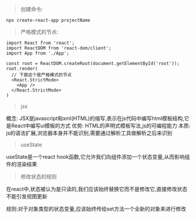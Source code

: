 > 创建命令:

```shell
npx create-react-app projectName
```

> 严格模式的节点:

```shell
import React from 'react';  
import ReactDOM from 'react-dom/client';  
import App from './App';  
  
const root = ReactDOM.createRoot(document.getElementById('root'));  
root.render(  
  // 下面这个是严格模式的节点  
  <React.StrictMode>  
    <App />  
  </React.StrictMode>  
)
```

> jsx

概念:
JSX是javascript和xml(HTML)的缩写,表示在js代码中编写html模板结构,它是React中编写ui模板的方式
优势:
HTML的声明式模板写法,js的可编程能力
本质:
js的语法扩展,浏览器本身并不能识别,需要通过解析工具做解析之后来识别

> useState

useState是一个react hook函数,它允许我们向组件添加一个状态变量,从而影响组件的渲染结果

> 修改状态的规则

在react中,状态被认为是只读的,我们应该始终替换它而不是修改它,直接修改状态不能引发视图更新

规则:对于对象类型的状态变量,应该始终传给set方法一个全新的对象来进行修改